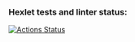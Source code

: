 ### Hexlet tests and linter status:
[![Actions Status](https://github.com/mikemoreen/frontend-project-lvl4/workflows/hexlet-check/badge.svg)](https://github.com/mikemoreen/frontend-project-lvl4/actions)
